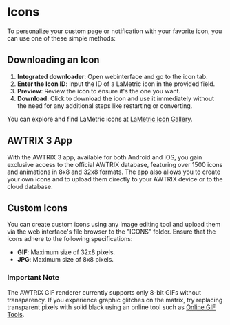 # Icons

To personalize your custom page or notification with your favorite icon, you can use one of these simple methods:

## Downloading an Icon

1. **Integrated downloader**: Open webinterface and go to the icon tab.
2. **Enter the Icon ID**: Input the ID of a LaMetric icon in the provided field.
3. **Preview**: Review the icon to ensure it's the one you want.
4. **Download**: Click to download the icon and use it immediately without the need for any additional steps like restarting or converting.

You can explore and find LaMetric icons at [LaMetric Icon Gallery](https://developer.lametric.com/icons).

## AWTRIX 3 App

With the AWTRIX 3 app, available for both Android and iOS, you gain exclusive access to the official AWTRIX database, featuring over 1500 icons and animations in 8x8 and 32x8 formats. The app also allows you to create your own icons and to upload them directly to your AWTRIX device or to the cloud database.

## Custom Icons

You can create custom icons using any image editing tool and upload them via the web interface's file browser to the "ICONS" folder. Ensure that the icons adhere to the following specifications:

- **GIF**: Maximum size of 32x8 pixels.
- **JPG**: Maximum size of 8x8 pixels.

### Important Note

The AWTRIX GIF renderer currently supports only 8-bit GIFs without transparency. If you experience graphic glitches on the matrix, try replacing transparent pixels with solid black using an online tool such as [Online GIF Tools](https://onlinegiftools.com/add-gif-background).
